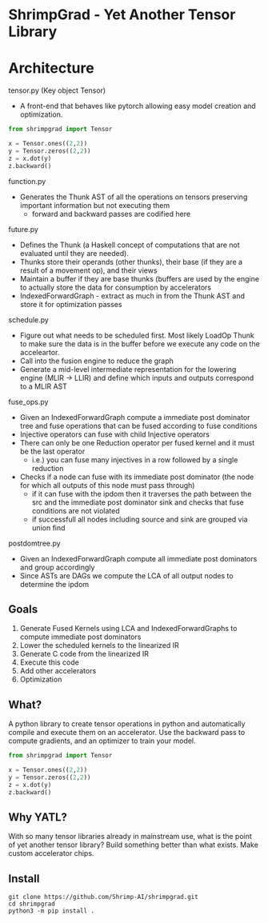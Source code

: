 # ShrimpGrad - Yet Another Tensor Library

# Architecture
tensor.py (Key object Tensor)
- A front-end that behaves like pytorch allowing easy model creation and optimization.
```python
from shrimpgrad import Tensor

x = Tensor.ones((2,2))
y = Tensor.zeros((2,2))
z = x.dot(y)
z.backward()
```
function.py
- Generates the Thunk AST of all the operations on tensors preserving important information but not executing them
  - forward and backward passes are codified here

future.py
- Defines the Thunk (a Haskell concept of computations that are not evaluated until they are needed).
- Thunks store their operands (other thunks), their base (if they are a result of a movement op), and their views
- Maintain a buffer if they are base thunks (buffers are used by the engine to actually store the data for consumption by accelerators
- IndexedForwardGraph - extract as much in from the Thunk AST and store it for optimization passes

schedule.py
- Figure out what needs to be scheduled first. Most likely LoadOp Thunk to make sure the data is in the buffer before we execute any code on the acceleartor.
- Call into the fusion engine to reduce the graph
- Generate a mid-level intermediate representation for the lowering engine (MLIR -> LLIR) and define which inputs and outputs correspond to a MLIR AST

fuse_ops.py
- Given an IndexedForwardGraph compute a immediate post dominator tree and fuse operations that can be fused according to fuse conditions
- Injective operators can fuse with child Injective operators
- There can only be one Reduction operator per fused kernel and it must be the last operator
  - i.e.) you can fuse many injectives in a row followed by a single reduction
- Checks if a node can fuse with its immediate post dominator (the node for which all outputs of this node must pass through)
  - if it can fuse with the ipdom then it traverses the path between the src and the immediate post dominator sink and checks
    that fuse conditions are not violated
  - if successfull all nodes including source and sink are grouped via union find

postdomtree.py
- Given an IndexedForwardGraph compute all immediate post dominators and group accordingly
- Since ASTs are DAGs we compute the LCA of all output nodes to determine the ipdom


## Goals
1. Generate Fused Kernels using LCA and IndexedForwardGraphs to compute immediate post dominators
2. Lower the scheduled kernels to the linearized IR
3. Generate C code from the linearized IR
4. Execute this code
5. Add other accelerators
6. Optimization 

## What?

A python library to create tensor operations in python and automatically compile and execute them on an accelerator. Use the backward pass to compute gradients, and an optimizer to train your model.

```python
from shrimpgrad import Tensor

x = Tensor.ones((2,2))
y = Tensor.zeros((2,2))
z = x.dot(y)
z.backward()
```

## Why YATL?

With so many tensor libraries already in mainstream use, what is the point of yet another tensor library? Build something better than what exists. Make custom accelerator chips.

## Install

```
git clone https://github.com/Shrimp-AI/shrimpgrad.git
cd shrimpgrad
python3 -m pip install .
```
